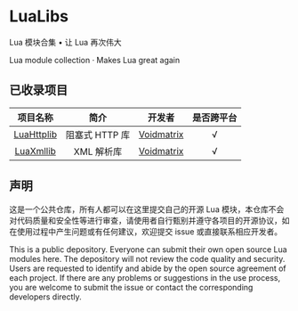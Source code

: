# LuaLibs

Lua 模块合集 • 让 Lua 再次伟大  

Lua module collection · Makes Lua great again

## 已收录项目  

|         项目名称         |                  简介                  |                        开发者                         | 是否跨平台 |
|:------------------------:|:--------------------------------------:|:-----------------------------------------------------:|:----------:|
| [LuaHttplib](LuaHttplib) | 阻塞式 HTTP 库 | [Voidmatrix](https://github.com/VoidmatrixHeathcliff) |     √      |
|  [LuaXmllib](LuaXmllib)  |               XML 解析库               | [Voidmatrix](https://github.com/VoidmatrixHeathcliff) |     √      |

## 声明  

这是一个公共仓库，所有人都可以在这里提交自己的开源 Lua 模块，本仓库不会对代码质量和安全性等进行审查，请使用者自行甄别并遵守各项目的开源协议，如在使用过程中产生问题或有任何建议，欢迎提交 issue 或直接联系相应开发者。  

This is a public depository. Everyone can submit their own open source Lua modules here. The depository will not review the code quality and security. Users are requested to identify and abide by the open source agreement of each project. If there are any problems or suggestions in the use process, you are welcome to submit the issue or contact the corresponding developers directly.
